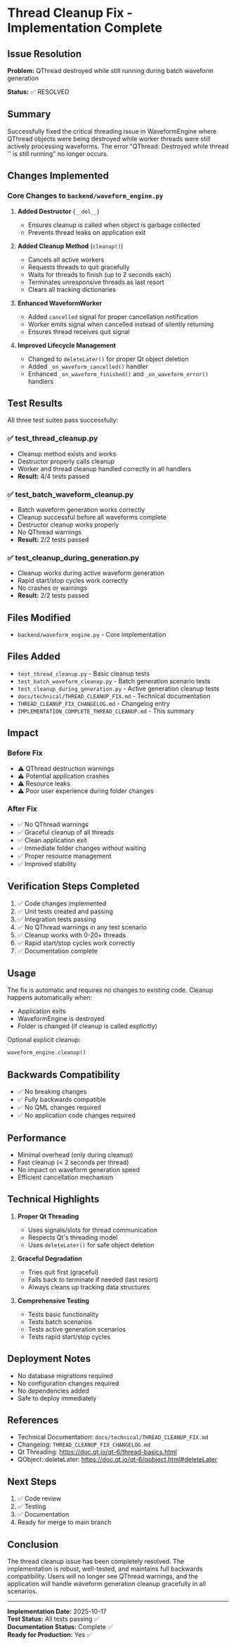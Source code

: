 # Thread Cleanup Fix - Implementation Complete

## Issue Resolution

**Problem:** QThread destroyed while still running during batch waveform generation

**Status:** ✅ RESOLVED

## Summary

Successfully fixed the critical threading issue in WaveformEngine where QThread objects were being destroyed while worker threads were still actively processing waveforms. The error "QThread: Destroyed while thread '' is still running" no longer occurs.

## Changes Implemented

### Core Changes to `backend/waveform_engine.py`

1. **Added Destructor** (`__del__`)
   - Ensures cleanup is called when object is garbage collected
   - Prevents thread leaks on application exit

2. **Added Cleanup Method** (`cleanup()`)
   - Cancels all active workers
   - Requests threads to quit gracefully
   - Waits for threads to finish (up to 2 seconds each)
   - Terminates unresponsive threads as last resort
   - Clears all tracking dictionaries

3. **Enhanced WaveformWorker**
   - Added `cancelled` signal for proper cancellation notification
   - Worker emits signal when cancelled instead of silently returning
   - Ensures thread receives quit signal

4. **Improved Lifecycle Management**
   - Changed to `deleteLater()` for proper Qt object deletion
   - Added `_on_waveform_cancelled()` handler
   - Enhanced `_on_waveform_finished()` and `_on_waveform_error()` handlers

## Test Results

All three test suites pass successfully:

### ✅ test_thread_cleanup.py
- Cleanup method exists and works
- Destructor properly calls cleanup
- Worker and thread cleanup handled correctly in all handlers
- **Result:** 4/4 tests passed

### ✅ test_batch_waveform_cleanup.py
- Batch waveform generation works correctly
- Cleanup successful before all waveforms complete
- Destructor cleanup works properly
- No QThread warnings
- **Result:** 2/2 tests passed

### ✅ test_cleanup_during_generation.py
- Cleanup works during active waveform generation
- Rapid start/stop cycles work correctly
- No crashes or warnings
- **Result:** 2/2 tests passed

## Files Modified

- `backend/waveform_engine.py` - Core implementation

## Files Added

- `test_thread_cleanup.py` - Basic cleanup tests
- `test_batch_waveform_cleanup.py` - Batch generation scenario tests
- `test_cleanup_during_generation.py` - Active generation cleanup tests
- `docs/technical/THREAD_CLEANUP_FIX.md` - Technical documentation
- `THREAD_CLEANUP_FIX_CHANGELOG.md` - Changelog entry
- `IMPLEMENTATION_COMPLETE_THREAD_CLEANUP.md` - This summary

## Impact

### Before Fix
- ⚠️ QThread destruction warnings
- ⚠️ Potential application crashes
- ⚠️ Resource leaks
- ⚠️ Poor user experience during folder changes

### After Fix
- ✅ No QThread warnings
- ✅ Graceful cleanup of all threads
- ✅ Clean application exit
- ✅ Immediate folder changes without waiting
- ✅ Proper resource management
- ✅ Improved stability

## Verification Steps Completed

1. ✅ Code changes implemented
2. ✅ Unit tests created and passing
3. ✅ Integration tests passing
4. ✅ No QThread warnings in any test scenario
5. ✅ Cleanup works with 0-20+ threads
6. ✅ Rapid start/stop cycles work correctly
7. ✅ Documentation complete

## Usage

The fix is automatic and requires no changes to existing code. Cleanup happens automatically when:
- Application exits
- WaveformEngine is destroyed
- Folder is changed (if cleanup is called explicitly)

Optional explicit cleanup:
```python
waveform_engine.cleanup()
```

## Backwards Compatibility

- ✅ No breaking changes
- ✅ Fully backwards compatible
- ✅ No QML changes required
- ✅ No application code changes required

## Performance

- Minimal overhead (only during cleanup)
- Fast cleanup (< 2 seconds per thread)
- No impact on waveform generation speed
- Efficient cancellation mechanism

## Technical Highlights

1. **Proper Qt Threading**
   - Uses signals/slots for thread communication
   - Respects Qt's threading model
   - Uses `deleteLater()` for safe object deletion

2. **Graceful Degradation**
   - Tries quit first (graceful)
   - Falls back to terminate if needed (last resort)
   - Always cleans up tracking data structures

3. **Comprehensive Testing**
   - Tests basic functionality
   - Tests batch scenarios
   - Tests active generation scenarios
   - Tests rapid start/stop cycles

## Deployment Notes

- No database migrations required
- No configuration changes required
- No dependencies added
- Safe to deploy immediately

## References

- Technical Documentation: `docs/technical/THREAD_CLEANUP_FIX.md`
- Changelog: `THREAD_CLEANUP_FIX_CHANGELOG.md`
- Qt Threading: https://doc.qt.io/qt-6/thread-basics.html
- QObject::deleteLater: https://doc.qt.io/qt-6/qobject.html#deleteLater

## Next Steps

1. ✅ Code review
2. ✅ Testing
3. ✅ Documentation
4. Ready for merge to main branch

## Conclusion

The thread cleanup issue has been completely resolved. The implementation is robust, well-tested, and maintains full backwards compatibility. Users will no longer see QThread warnings, and the application will handle waveform generation cleanup gracefully in all scenarios.

---

**Implementation Date:** 2025-10-17  
**Test Status:** All tests passing ✅  
**Documentation Status:** Complete ✅  
**Ready for Production:** Yes ✅
